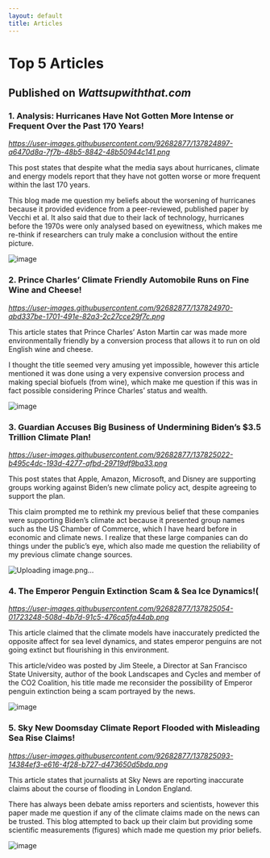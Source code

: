 ```yaml
---
layout: default
title: Articles
---
```

# Top 5 Articles 
## Published on _Wattsupwiththat.com_ 
### 1. Analysis: Hurricanes Have Not Gotten More Intense or Frequent Over the Past 170 Years!
_https://user-images.githubusercontent.com/92682877/137824897-a6470d8a-7f7b-48b5-8842-48b50944c141.png_

This post states that despite what the media says about hurricanes, climate and energy models report that they have not gotten worse or more frequent within the last 170 years. 

This blog made me question my beliefs about the worsening of hurricanes because it provided evidence from a peer-reviewed, published paper by Vecchi et al. It also said that due to their lack of technology, hurricanes before the 1970s were only analysed based on eyewitness, which makes me re-think if researchers can truly make a conclusion without the entire picture. 

![image](https://user-images.githubusercontent.com/92682877/137825380-672e260e-ea90-4fbd-9f06-d444a3787b19.png)


### 2.	Prince Charles’ Climate Friendly Automobile Runs on Fine Wine and Cheese!
_https://user-images.githubusercontent.com/92682877/137824970-abd337be-1701-491e-82a3-2c27cce29f7c.png_ 

This article states that Prince Charles’ Aston Martin car was made more environmentally friendly by a conversion process that allows it to run on old English wine and cheese.

I thought the title seemed very amusing yet impossible, however this article mentioned it was done using a very expensive conversion process and making special biofuels (from wine), which make me question if this was in fact possible considering Prince Charles’ status and wealth.  

![image](https://user-images.githubusercontent.com/92682877/137825442-6229ca1b-badd-4737-9f9b-6f80fbe2fe3f.png)


### 3. Guardian Accuses Big Business of Undermining Biden’s $3.5 Trillion Climate Plan!
_https://user-images.githubusercontent.com/92682877/137825022-b495c4dc-193d-4277-afbd-29719df9ba33.png_

This post states that Apple, Amazon, Microsoft, and Disney are supporting groups working against Biden’s new climate policy act, despite agreeing to support the plan.

This claim prompted me to rethink my previous belief that these companies were supporting Biden’s climate act because it presented group names such as the US Chamber of Commerce, which I have heard before in economic and climate news. I realize that these large companies can do things under the public’s eye, which also made me question the reliability of my previous climate change sources.  

![Uploading image.png…]()


### 4.	The Emperor Penguin Extinction Scam & Sea Ice Dynamics!(
_https://user-images.githubusercontent.com/92682877/137825054-01723248-508d-4b7d-91c5-476ca5fa44ab.png_

This article claimed that the climate models have inaccurately predicted the opposite affect for sea level dynamics, and states emperor penguins are not going extinct but flourishing in this environment. 

This article/video was posted by Jim Steele, a Director at San Francisco State University, author of the book Landscapes and Cycles and member of the CO2 Coalition, his title made me reconsider the possibility of Emperor penguin extinction being a scam portrayed by the news. 

![image](https://user-images.githubusercontent.com/92682877/137825576-f8db31fc-ca56-4d6b-996e-5a10a61fe09d.png)


### 5.	Sky New Doomsday Climate Report Flooded with Misleading Sea Rise Claims!
_https://user-images.githubusercontent.com/92682877/137825093-14384ef3-e616-4f28-b727-d473650d5bda.png_

This article states that journalists at Sky News are reporting inaccurate claims about the course of flooding in London England. 

There has always been debate amiss reporters and scientists, however this paper made me question if any of the climate claims made on the news can be trusted. This blog attempted to back up their claim but providing some scientific measurements (figures) which made me question my prior beliefs.

![image](https://user-images.githubusercontent.com/92682877/137825638-82537bca-fdfc-4e9a-bda4-1e6333e9b4bb.png)

